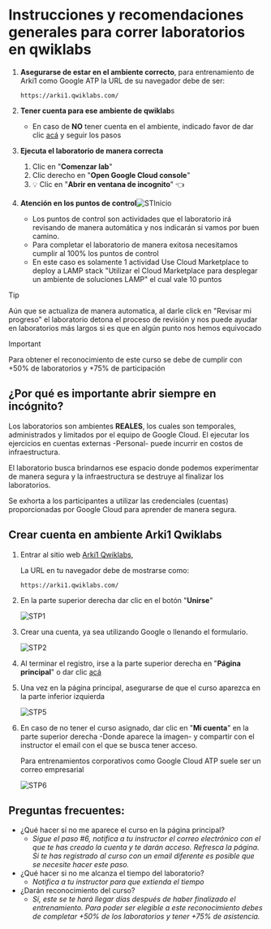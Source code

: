 # Instrucciones y recomendaciones generales para correr laboratorios en qwiklabs

1. **Asegurarse de estar en el ambiente correcto**, para entrenamiento de Arki1 como Google ATP la URL de su navegador debe de ser:

   ```
   https://arki1.qwiklabs.com/
   ```
2. **Tener cuenta para ese ambiente de qwiklab**s

   * En caso de **NO** tener cuenta en el ambiente, indicado favor de dar clic [acá](#crear-cuenta) y seguir los pasos
3. **Ejecuta el laboratorio de manera correcta**

   1. Clic en "**Comenzar lab**"
   2. Clic derecho en "**Open Google Cloud console**"
   3. 💡 Clic en "**Abrir en ventana de incognito**" 👈
4. **Atención en los puntos de control**![STInicio](https://i.ibb.co/HhvZnDh/STStart.png)

   * Los puntos de control son actividades que el laboratorio irá revisando de manera automática y nos indicarán si vamos por buen camino.
   * Para completar el laboratorio de manera exitosa necesitamos cumplir al 100% los puntos de control
   * En este caso es solamente 1 actividad Use Cloud Marketplace to deploy a LAMP stack "Utilizar el Cloud Marketplace para desplegar un ambiente de soluciones LAMP" el cual vale 10 puntos

> [!TIP]
> Aún que se actualiza de manera automatica, al darle click en "Revisar mi progreso" el laboratorio detona el proceso de revisión y nos puede ayudar en laboratorios más largos si es que en algún punto nos hemos equivocado

> [!IMPORTANT]
> Para obtener el reconocimiento de este curso se debe de cumplir con +50% de laboratorios y +75% de participación

## ¿Por qué es importante abrir siempre en incógnito?

Los laboratorios son ambientes **REALES**, los cuales son temporales, administrados y limitados por el equipo de Google Cloud. El ejecutar los ejercicios en cuentas externas -Personal- puede incurrir en costos de infraestructura.

El laboratorio busca brindarnos ese espacio donde podemos experimentar de manera segura y la infraestructura se destruye al finalizar los laboratorios.

Se exhorta a los participantes a utilizar las credenciales (cuentas) proporcionadas por Google Cloud para aprender de manera segura.

## <a name="crear-cuenta">Crear cuenta en ambiente Arki1 Qwiklabs</a>

1. Entrar al sitio web [Arki1 Qwiklabs](https://arki1.qwiklabs.com/),

   La URL en tu navegador debe de mostrarse como:

   ```
   https://arki1.qwiklabs.com/
   ```
2. En la parte superior derecha dar clic en el botón "**Unirse**"

   ![STP1](https://i.ibb.co/rp3Yjth/Screenshot-2024-10-08-131800.png)
3. Crear una cuenta, ya sea utilizando Google o llenando el formulario.

   ![STP2](https://i.ibb.co/v4xQnRz/Screenshot-2024-10-08-133442.pngassets/STP2.pn)
4. Al terminar el registro, irse a la parte superior derecha en "**Página principal**" o dar clic [acá]("https://gcptrainerprep.qwiklabs.com/?locale=eshttps:")
5. Una vez en la página principal, asegurarse de que el curso aparezca en la parte inferior izquierda

   ![STP5](https://i.ibb.co/BNpqZKj/STP5.png)
6. En caso de no tener el curso asignado, dar clic en "**Mi cuenta**" en la parte superior derecha -Donde aparece la imagen- y compartir con el instructor el email con el que se busca tener acceso.

   Para entrenamientos corporativos como Google Cloud ATP suele ser un correo empresarial

   ![STP6](https://i.ibb.co/xFXjcWg/STP6.png)

## Preguntas frecuentes:

* ¿Qué hacer sí no me aparece el curso en la página principal?
  * *Sigue el paso #6, notifica a tu instructor el correo electrónico con el que te has creado la cuenta y te darán acceso. Refresca la página.
    Si te has registrado al curso con un email diferente es posible que se necesite hacer este paso.*
* ¿Qué hacer si no me alcanza el tiempo del laboratorio?
  * *Notifica a tu instructor para que extienda el tiempo*
* ¿Darán reconocimiento del curso?
  * *Sí, este se te hará llegar días después de haber finalizado el entrenamiento. Para poder ser elegible a este reconocimiento debes de completar +50% de los laboratorios y tener +75% de asistencia.*

